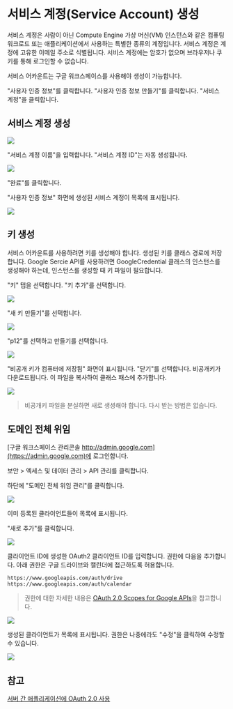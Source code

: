 # 서비스 계정(Service Account) 생성 

서비스 계정은 사람이 아닌 Compute Engine 가상 머신(VM) 인스턴스와 같은 컴퓨팅 워크로드 또는 애플리케이션에서 사용하는 특별한 종류의 계정입니다. 서비스 계정은 계정에 고유한 이메일 주소로 식별됩니다. 서비스 계정에는 암호가 없으며 브라우저나 쿠키를 통해 로그인할 수 없습니다. 

서비스 어카운트는 구글 워크스페이스를 사용해야 생성이 가능합니다. 

"사용자 인증 정보"를 클릭합니다. "사용자 인증 정보 만들기"를 클릭합니다. "서비스 계정"을 클릭합니다. 


## 서비스 계정 생성 

![](.assets/svcacc01.png)


"서비스 계정 이름"을 입력합니다.  "서비스 계정 ID"는 자동 생성됩니다. 

![](.assets/svcacc02.png)


"완료"를 클릭합니다. 

"사용자 인증 정보" 화면에 생성된 서비스 계정이 목록에 표시됩니다. 

![](.assets/svcacc03.png)


## 키 생성 
서비스 어카운트를 사용하려면 키를 생성해야 합니다. 생성된 키를 클래스 경로에 저장합니다. Google Sercie API를 사용하려면 GoogleCredential 클래스의 인스턴스를 생성해야 하는데, 인스턴스를 생성할 때 키 파일이 필요합니다. 

"키" 탭을 선택합니다.  "키 추가"를 선택합니다. 

![](.assets/svc-key01.png) 

"새 키 만들기"를 선택합니다. 

![](.assets/svc-key02.png) 

"p12"를 선택하고 만들기를 선택합니다. 

![](.assets/svc-key03.png) 


"비공개 키가 컴퓨터에 저장됨" 화면이 표시됩니다. "닫기"를 선택합니다. 비공개키가 다운로드됩니다. 이 파일을 복사하여 클래스 패스에 추가합니다. 

![](.assets/svc-key04.png)

> 비공개키 파일을 분실하면 새로 생셩해야 합니다. 다시 받는 방법은 없습니다. 


## 도메인 전체 위임 

[구글 워크스페이스 관리콘솔 http://admin.google.com](https://admin.google.com)에 로그인합니다. 


보안 \> 엑세스 및 데이터 관리 \> API 관리를 클릭합니다. 

하단에 "도메인 전체 위임 관리"를 클릭합니다. 


![](.assets/svcacc04.png)

이미 등록된 클라이언트들이 목록에 표시됩니다. 

"새로 추가"를 클릭합니다. 

![](.assets/svcacc05.png)


클라이언트 ID에 생성한 OAuth2 클라이언트 ID를 입력합니다.  권한에 다음을 추가합니다. 아래 권한은 구글 드라이브와 캘린더에 접근하도록 허용합니다. 

```shell
https://www.googleapis.com/auth/drive
https://www.googleapis.com/auth/calendar
```
> 권한에 대한 자세한 내용은 [OAuth 2.0 Scopes for Google APIs](https://developers.google.com/identity/protocols/oauth2/scopes)을 참고합니다. 

![](.assets/svcacc06.png)

생성된 클라이언트가 목록에 표시됩니다.  권한은 나중에라도 "수정"을 클릭하여 수정할 수 있습니다. 

![](.assets/svcacc07.png)


## 참고
[서버 간 애플리케이션에 OAuth 2.0 사용](https://developers.google.com/identity/protocols/oauth2/service-account?hl=ko#delegatingauthority) 


